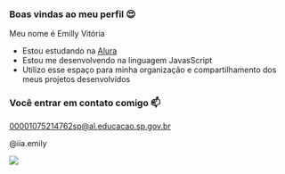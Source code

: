 ### Boas vindas ao meu perfil 😍

Meu nome é Emilly Vitória

- Estou estudando na [Alura](https://www.alura.com.br)
- Estou me desenvolvendo na linguagem JavasScript
- Utilizo esse espaço para minha organização e compartilhamento dos meus projetos desenvolvidos
  
### Você entrar em contato comigo 📫

00001075214762sp@al.educacao.sp.gov.br

@iia.emily

![](https://media1.tenor.com/m/mCiM7CmGGI4AAAAC/naruto.gif)
